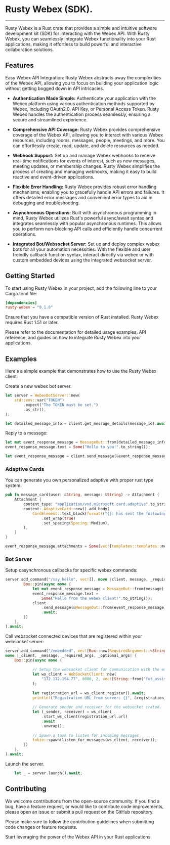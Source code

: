 # Rusty Webex (SDK).
<hr>

Rusty Webex is a Rust crate that provides a simple and intuitive software development kit (SDK) for interacting with the Webex API. With Rusty Webex, you can seamlessly integrate Webex functionality into your Rust applications, making it effortless to build powerful and interactive collaboration solutions.

## Features
Easy Webex API Integration: Rusty Webex abstracts away the complexities of the Webex API, allowing you to focus on building your application logic without getting bogged down in API intricacies.

+ **Authentication Made Simple:** Authenticate your application with the Webex platform using various authentication methods supported by Webex, including OAuth2.0, API Key, or Personal Access Token. Rusty Webex handles the authentication process seamlessly, ensuring a secure and streamlined experience.

+ **Comprehensive API Coverage:** Rusty Webex provides comprehensive coverage of the Webex API, allowing you to interact with various Webex resources, including rooms, messages, people, meetings, and more. You can effortlessly create, read, update, and delete resources as needed.

+ **Webhook Support:** Set up and manage Webex webhooks to receive real-time notifications for events of interest, such as new messages, meeting updates, or membership changes. Rusty Webex simplifies the process of creating and managing webhooks, making it easy to build reactive and event-driven applications.

+ **Flexible Error Handling:** Rusty Webex provides robust error handling mechanisms, enabling you to gracefully handle API errors and failures. It offers detailed error messages and convenient error types to aid in debugging and troubleshooting.

+ **Asynchronous Operations:** Built with asynchronous programming in mind, Rusty Webex utilizes Rust's powerful async/await syntax and integrates seamlessly with popular asynchronous runtimes. This allows you to perform non-blocking API calls and efficiently handle concurrent operations.

+ **Integrated Bot/Websocket Server:** Set up and deploy complex webex bots for all your automation necessities. With the flexible and user freindly callback function syntax, interact directly via webex or with custom embedded devices using the integrated websocket server.

## Getting Started
To start using Rusty Webex in your project, add the following line to your Cargo.toml file:

```toml
[dependencies]
rusty-webex = "0.1.0"
```

Ensure that you have a compatible version of Rust installed. Rusty Webex requires Rust 1.51 or later.

Please refer to the documentation for detailed usage examples, API reference, and guides on how to integrate Rusty Webex into your applications.

## Examples
Here's a simple example that demonstrates how to use the Rusty Webex client:

Create a new webex bot server.
```rust
let server = WebexBotServer::new(
    std::env::var("TOKEN")
        .expect("The TOKEN must be set.")
        .as_str(),
);
```

```rust
let detailed_message_info = client.get_message_details(message_id).await;
```

Reply to a message:
```rust
let mut event_response_message = MessageOut::from(detailed_message_info);
event_response_message.text = Some("Hello to you!".to_string());

let event_response_message = client.send_message(&event_response_message).await;
```

### Adaptive Cards
</hr>

You can generate you own personalized adaptive with proper rust type system:

```rust
pub fn message_card(user: &String, message: &String) -> Attachment {
    Attachment {
        content_type: "application/vnd.microsoft.card.adaptive".to_string(),
        content: AdaptiveCard::new().add_body(
            CardElement::text_block(format!("{}: has sent the following message: {}", user, message))
                .set_wrap(true)
                .set_spacing(Spacing::Medium),
        ),
    }
}

event_response_message.attachments = Some(vec![templates::templates::message_card("Sebastian", "Hello from Rust, Webex!")])
```

### Bot Server
</hr>

Setup casynchronous callbacks for specific webex commands:
```rust
server.add_command("/say_hello", vec![], move |client, message, _required_args, _optional_args| {
        Box::pin(async move {
            let mut event_response_message = MessageOut::from(message);
            event_response_message.text =
                Some("Hello from the webex client!".to_string());
            client
                .send_message(&MessageOut::from(event_response_message))
                .await;
        })
    },
).await;
```

Call websocket connected devices that are registered within your websocket server:
```rust
server.add_command("/embedded", vec![Box::new(RequiredArgument::<String>::new("is_embedded"))],
move |_client, _message, _required_args, _optional_args| {
    Box::pin(async move {
            
            // Setup the websocket client for communication with the embedded device to the webex bot.
            let ws_client = WebSocketClient::new(
                "172.172.194.77", 8080, 2, vec![String::from("fut_assist")],
            );
            
            let registration_url = ws_client.register().await;
            println!("Registration URL from server: {}", &registration_url.url);
            
            // Generate sender and receiver for the websocket crated.
            let (_sender, receiver) = ws_client
                .start_ws_client(registration_url.url)
                .await
                .unwrap();
            
            // Spawn a task to listen for incoming messages
            tokio::spawn(listen_for_messages(ws_client, receiver));
        })
    },
).await;
```

Launch the server.
```rust
    let _ = server.launch().await;
```

## Contributing
We welcome contributions from the open-source community. If you find a bug, have a feature request, or would like to contribute code improvements, please open an issue or submit a pull request on the GitHub repository.

Please make sure to follow the contribution guidelines when submitting code changes or feature requests.

Start leveraging the power of the Webex API in your Rust applications
